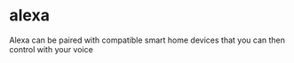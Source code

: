 # alexa
Alexa can be paired with compatible smart home devices that you can then control with your voice
